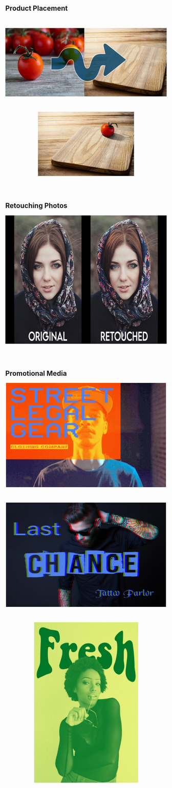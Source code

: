## Product Placement
<br>
<p align="center">
  <img src="https://github.com/brownt47/Photoshop/raw/main/images/Product%20Placement%20-%20Tomato%20and%20Cutting%20Board%20v2.jpg" width="640" height="213"/>
</p>
<br>
<p align="center">
  <img src="https://github.com/brownt47/Photoshop/raw/main/images/project%203%20tomato.jpg" />
</p>
<br>
<br>

## Retouching Photos
<p align="center">
  <img src="https://github.com/brownt47/Photoshop/raw/main/images/retouching_example.jpg" width="640" height="400"/>
</p>
<br>
<br>

## Promotional Media
<p align="center">
  <img src="https://github.com/brownt47/Photoshop/raw/main/images/StreetLegalGearDuotone.jpg" width="500" height="325"/>
</p>
<br>
<p align="center">
  <img src="https://github.com/brownt47/Photoshop/raw/main/images/LastChanceTattoo.jpg" width="500" height="325"/>
</p>
<br>
<p align="center">
  <img src="https://github.com/brownt47/Photoshop/raw/main/images/FreshDuotone.jpg" width="325" height="500"/>
</p>
